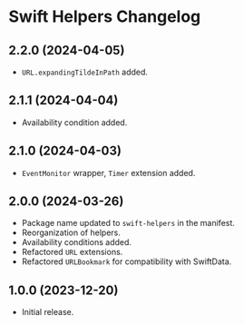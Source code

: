 # Swift Helpers Changelog

## 2.2.0 (2024-04-05)

- `URL.expandingTildeInPath` added.

## 2.1.1 (2024-04-04)

- Availability condition added.

## 2.1.0 (2024-04-03)

- `EventMonitor` wrapper, `Timer` extension added.

## 2.0.0 (2024-03-26)

- Package name updated to `swift-helpers` in the manifest.
- Reorganization of helpers.
- Availability conditions added.
- Refactored `URL` extensions.
- Refactored `URLBookmark` for compatibility with SwiftData.

## 1.0.0 (2023-12-20)

- Initial release.
